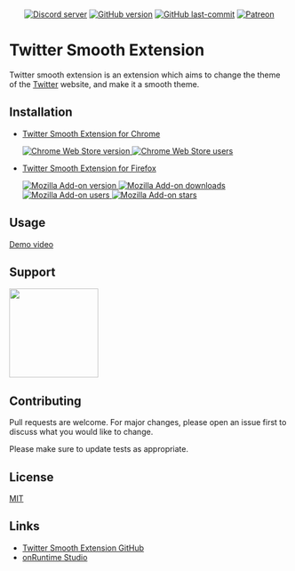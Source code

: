 <div align="center">
  <br />
  <p>
    <a href="https://discord.gg/PzRK74"><img src="https://discordapp.com/api/guilds/706902551647354920/embed.png" alt="Discord server" ></a>
<a href="https://github.com/onRuntime/twitter-smooth-extension/releases/latest"><img src="https://img.shields.io/github/v/release/onRuntime/twitter-smooth-extension" alt="GitHub version" /></a>
    <a href="https://github.com/onRuntime/twitter-smooth-extension/releases/latest"><img src="https://img.shields.io/github/last-commit/onRuntime/twitter-smooth-extension" alt="GitHub last-commit" /></a>
    <a href="https://www.patreon.com/onruntime"><img src="https://img.shields.io/badge/donate-patreon-F96854" alt="Patreon" /></a>
  </p>
</div>

# Twitter Smooth Extension

Twitter smooth extension is an extension which aims to change the theme of the [Twitter](https://twitter.com) website, and make it a smooth theme.

## Installation

* <a href="https://chrome.google.com/webstore/detail/instagram-dark-theme/hhpaefgagkcciebgfdmoljlebdmpfcfb">Twitter Smooth Extension for Chrome 
	<p><img src="https://img.shields.io/chrome-web-store/v/hhpaefgagkcciebgfdmoljlebdmpfcfb" alt="Chrome Web Store version"> <img src="https://img.shields.io/chrome-web-store/users/hhpaefgagkcciebgfdmoljlebdmpfcfb" alt="Chrome Web Store users"></p></a>

* <a href="https://addons.mozilla.org/fr/firefox/addon/twitter-smooth">Twitter Smooth Extension for Firefox
	<p><img src="https://img.shields.io/amo/v/twitter-smooth" alt="Mozilla Add-on version"> <img src="https://img.shields.io/amo/dw/twitter-smooth" alt="Mozilla Add-on downloads"> <img src="https://img.shields.io/amo/users/twitter-smooth" alt="Mozilla Add-on users"> <img src="https://img.shields.io/amo/stars/twitter-smooth" alt="Mozilla Add-on stars"></p></a>

## Usage

[Demo video](https://youtu.be/)

## Support

<a href="https://www.patreon.com/onruntime">
	<img src="https://c5.patreon.com/external/logo/become_a_patron_button@2x.png" width="160">
</a>

## Contributing
Pull requests are welcome. For major changes, please open an issue first to discuss what you would like to change.

Please make sure to update tests as appropriate.

## License
[MIT](LICENSE)

## Links

* [Twitter Smooth Extension GitHub](https://github.com/onRuntime/twitter-smooth-extension)
* [onRuntime Studio](https://onruntime.com)
